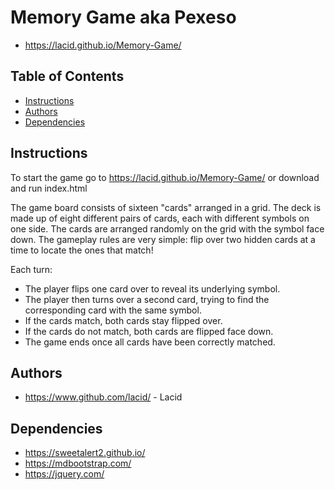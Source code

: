 # Memory Game aka Pexeso

* https://lacid.github.io/Memory-Game/

## Table of Contents

* [Instructions](#instructions)
* [Authors](#authors)
* [Dependencies](#dependencies)

## Instructions

To start the game go to https://lacid.github.io/Memory-Game/ or download and run index.html

The game board consists of sixteen "cards" arranged in a grid. The deck is made up of eight different pairs of cards, each with different symbols on one side. The cards are arranged randomly on the grid with the symbol face down. The gameplay rules are very simple: flip over two hidden cards at a time to locate the ones that match!

Each turn:

* The player flips one card over to reveal its underlying symbol.
* The player then turns over a second card, trying to find the corresponding card with the same symbol.
* If the cards match, both cards stay flipped over.
* If the cards do not match, both cards are flipped face down.
* The game ends once all cards have been correctly matched.

## Authors

* https://www.github.com/lacid/ - Lacid

## Dependencies

* https://sweetalert2.github.io/
* https://mdbootstrap.com/
* https://jquery.com/
